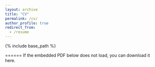 ```yaml
---
layout: archive
title: "CV"
permalink: /cv/
author_profile: true
redirect_from:
  - /resume
---
```


{% include base_path %}


======
If the embedded PDF below does not load, you can download it here.
